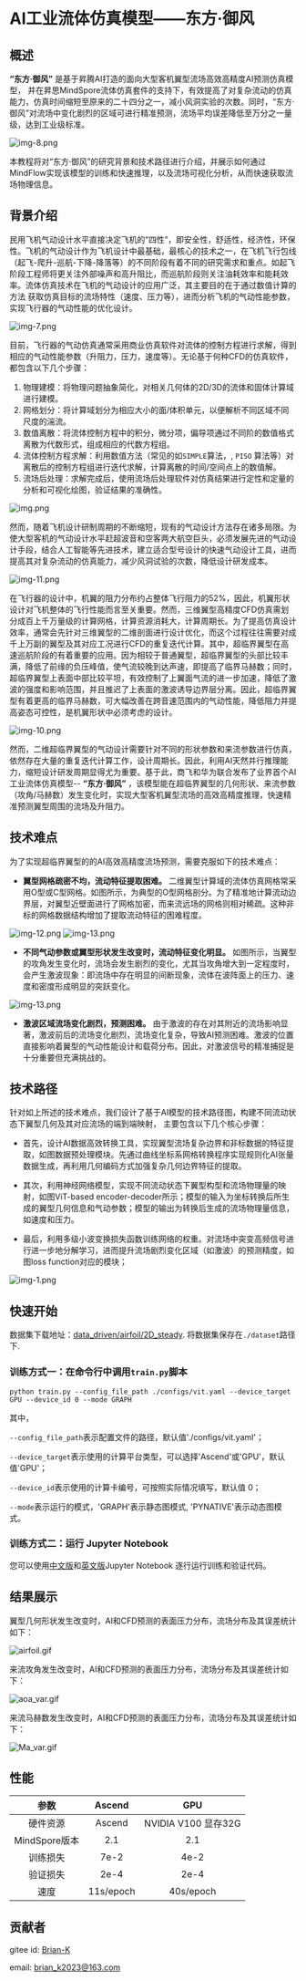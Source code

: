 # AI工业流体仿真模型——东方·御风

## 概述

**“东方·御风”** 是基于昇腾AI打造的面向大型客机翼型流场高效高精度AI预测仿真模型， 并在昇思MindSpore流体仿真套件的支持下，有效提高了对复杂流动的仿真能力，仿真时间缩短至原来的二十四分之一，减小风洞实验的次数。同时，“东方·御风”对流场中变化剧烈的区域可进行精准预测，流场平均误差降低至万分之一量级，达到工业级标准。

![img-8.png](images/img_8.png)

本教程将对“东方·御风”的研究背景和技术路径进行介绍，并展示如何通过MindFlow实现该模型的训练和快速推理，以及流场可视化分析，从而快速获取流场物理信息。

## 背景介绍

民用飞机气动设计水平直接决定飞机的“四性”，即安全性，舒适性，经济性，环保性。飞机的气动设计作为飞机设计中最基础，最核心的技术之一，在飞机飞行包线（起飞-爬升-巡航-下降-降落等）的不同阶段有着不同的研究需求和重点。如起飞阶段工程师将更关注外部噪声和高升阻比，而巡航阶段则关注油耗效率和能耗效率。流体仿真技术在飞机的气动设计的应用广泛，其主要目的在于通过数值计算的方法 获取仿真目标的流场特性（速度、压力等），进而分析飞机的气动性能参数，实现飞行器的气动性能的优化设计。

![img-7.png](images/img_7.png)

目前，飞行器的气动仿真通常采用商业仿真软件对流体的控制方程进行求解，得到相应的气动性能参数（升阻力，压力，速度等）。无论基于何种CFD的仿真软件，都包含以下几个步骤：

1. 物理建模：将物理问题抽象简化，对相关几何体的2D/3D的流体和固体计算域进行建模。
2. 网格划分：将计算域划分为相应大小的面/体积单元，以便解析不同区域不同尺度的湍流。
3. 数值离散：将流体控制方程中的积分，微分项，偏导项通过不同阶的数值格式离散为代数形式，组成相应的代数方程组。
4. 流体控制方程求解：利用数值方法（常见的如`SIMPLE`算法，, `PISO` 算法等）对离散后的控制方程组进行迭代求解，计算离散的时间/空间点上的数值解。
5. 流场后处理：求解完成后，使用流场后处理软件对仿真结果进行定性和定量的分析和可视化绘图，验证结果的准确性。

![img.png](images/img.png)

然而，随着飞机设计研制周期的不断缩短，现有的气动设计方法存在诸多局限。为使大型客机的气动设计水平赶超波音和空客两大航空巨头，必须发展先进的气动设计手段，结合人工智能等先进技术，建立适合型号设计的快速气动设计工具，进而提高其对复杂流动的仿真能力，减少风洞试验的次数，降低设计研发成本。

![img-11.png](images/img_11.png)

在飞行器的设计中，机翼的阻力分布约占整体飞行阻力的52%，因此，机翼形状设计对飞机整体的飞行性能而言至关重要。然而，三维翼型高精度CFD仿真需划分成百上千万量级的计算网格，计算资源消耗大，计算周期长。为了提高仿真设计效率，通常会先针对三维翼型的二维剖面进行设计优化，而这个过程往往需要对成千上万副的翼型及其对应工况进行CFD的重复迭代计算。其中，超临界翼型在高速巡航阶段的有着重要的应用。因为相较于普通翼型，超临界翼型的头部比较丰满，降低了前缘的负压峰值，使气流较晚到达声速，即提高了临界马赫数；同时，超临界翼型上表面中部比较平坦，有效控制了上翼面气流的进一步加速，降低了激波的强度和影响范围，并且推迟了上表面的激波诱导边界层分离。因此，超临界翼型有着更高的临界马赫数，可大幅改善在跨音速范围内的气动性能，降低阻力并提高姿态可控性，是机翼形状中必须考虑的设计。

![img-10.png](images/img_10.png)

然而，二维超临界翼型的气动设计需要针对不同的形状参数和来流参数进行仿真，依然存在大量的重复迭代计算工作，设计周期长。因此，利用AI天然并行推理能力，缩短设计研发周期显得尤为重要。基于此，商飞和华为联合发布了业界首个AI工业流体仿真模型-- **“东方·御风”** ，该模型能在超临界翼型的几何形状、来流参数（攻角/马赫数）发生变化时，实现大型客机翼型流场的高效高精度推理，快速精准预测翼型周围的流场及升阻力。

## 技术难点

为了实现超临界翼型的的AI高效高精度流场预测，需要克服如下的技术难点：

* **翼型网格疏密不均，流动特征提取困难。** 二维翼型计算域的流体仿真网格常采用O型或C型网格。如图所示，为典型的O型网格剖分。为了精准地计算流动边界层，对翼型近壁面进行了网格加密，而来流远场的网格则相对稀疏。这种非标的网格数据结构增加了提取流动特征的困难程度。

![img-12.png](images/img_12.png) ![img-13.png](images/img_13.png)

* **不同气动参数或翼型形状发生改变时，流动特征变化明显。** 如图所示，当翼型的攻角发生变化时，流场会发生剧烈的变化，尤其当攻角增大到一定程度时，会产生激波现象：即流场中存在明显的间断现象，流体在波阵面上的压力、速度和密度形成明显的突跃变化。

![img-13.png](images/diff_aoa.png)

* **激波区域流场变化剧烈，预测困难。** 由于激波的存在对其附近的流场影响显著，激波前后的流场变化剧烈，流场变化复杂，导致AI预测困难。激波的位置直接影响着翼型的气动性能设计和载荷分布。因此，对激波信号的精准捕捉是十分重要但充满挑战的。

## 技术路径

针对如上所述的技术难点，我们设计了基于AI模型的技术路径图，构建不同流动状态下翼型几何及其对应流场的端到端映射， 主要包含以下几个核心步骤：

* 首先，设计AI数据高效转换工具，实现翼型流场复杂边界和非标数据的特征提取，如图数据预处理模块。先通过曲线坐标系网格转换程序实现规则化AI张量数据生成，再利用几何编码方式加强复杂几何边界特征的提取。

* 其次，利用神经网络模型，实现不同流动状态下翼型构型和流场物理量的映射，如图ViT-based encoder-decoder所示；模型的输入为坐标转换后所生成的翼型几何信息和气动参数；模型的输出为转换后生成的流场物理量信息，如速度和压力。

* 最后，利用多级小波变换损失函数训练网络的权重。对流场中突变高频信号进行进一步地分解学习，进而提升流场剧烈变化区域（如激波）的预测精度，如图loss function对应的模块；

![img-1.png](images/img_1.png)

## 快速开始

数据集下载地址：[data_driven/airfoil/2D_steady](https://download.mindspore.cn/mindscience/mindflow/dataset/applications/data_driven/airfoil/2D_steady/). 将数据集保存在`./dataset`路径下.

### 训练方式一：在命令行中调用`train.py`脚本

```shell
python train.py --config_file_path ./configs/vit.yaml --device_target GPU --device_id 0 --mode GRAPH
```

其中，

`--config_file_path`表示配置文件的路径，默认值'./configs/vit.yaml'；

`--device_target`表示使用的计算平台类型，可以选择'Ascend'或'GPU'，默认值'GPU'；

`--device_id`表示使用的计算卡编号，可按照实际情况填写，默认值 0；

`--mode`表示运行的模式，'GRAPH'表示静态图模式, 'PYNATIVE'表示动态图模式。

### 训练方式二：运行 Jupyter Notebook

您可以使用[中文版](./2D_steady_CN.ipynb)和[英文版](./2D_steady.ipynb)Jupyter Notebook 逐行运行训练和验证代码。

## 结果展示

翼型几何形状发生改变时，AI和CFD预测的表面压力分布，流场分布及其误差统计如下：

![airfoil.gif](images/airfoil.gif)

来流攻角发生改变时，AI和CFD预测的表面压力分布，流场分布及其误差统计如下：

![aoa_var.gif](images/aoa_var.gif)

来流马赫数发生改变时，AI和CFD预测的表面压力分布，流场分布及其误差统计如下：

![Ma_var.gif](images/Ma_var.gif)

## 性能

|        参数         |        Ascend               |    GPU       |
|:----------------------:|:--------------------------:|:---------------:|
|     硬件资源         |     Ascend       |      NVIDIA V100 显存32G       |
|     MindSpore版本   |        2.1            |      2.1       |
|        训练损失      |        7e-2               |       4e-2       |
|        验证损失      |        2e-4               |       2e-4    |
|        速度          |     11s/epoch        |    40s/epoch  |

## 贡献者

gitee id: [Brian-K](https://gitee.com/b_rookie)

email: brian_k2023@163.com